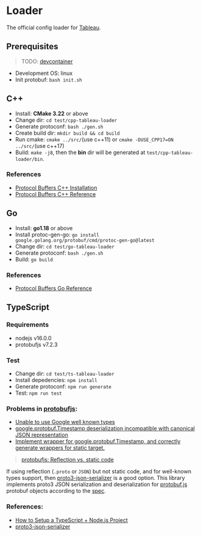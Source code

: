 # Loader

The official config loader for [Tableau](https://github.com/tableauio/tableau).

## Prerequisites

> TODO: [devcontainer](https://code.visualstudio.com/docs/devcontainers/containers)

- Development OS: linux
- Init protobuf: `bash init.sh`

## C++

- Install: **CMake 3.22** or above
- Change dir: `cd test/cpp-tableau-loader`
- Generate protoconf: `bash ./gen.sh`
- Create build dir: `mkdir build && cd build`
- Run cmake: `cmake ../src/`(use c++11) or `cmake -DUSE_CPP17=ON ../src/`(use c++17)
- Build: `make -j8`, then the **bin** dir will be generated at `test/cpp-tableau-loader/bin`.

### References

- [Protocol Buffers C++ Installation](https://github.com/protocolbuffers/protobuf/tree/master/src)
- [Protocol Buffers C++ Reference](https://protobuf.dev/reference/cpp/)

## Go

- Install: **go1.18** or above
- Install protoc-gen-go: `go install google.golang.org/protobuf/cmd/protoc-gen-go@latest`
- Change dir: `cd test/go-tableau-loader`
- Generate protoconf: `bash ./gen.sh`
- Build: `go build`

### References

- [Protocol Buffers Go Reference](https://protobuf.dev/reference/go/)

## TypeScript

### Requirements

- nodejs v16.0.0
- protobufjs v7.2.3

### Test

- Change dir: `cd test/ts-tableau-loader`
- Install depedencies: `npm install`
- Generate protoconf: `npm run generate`
- Test: `npm run test`

### Problems in [protobufjs](https://github.com/protobufjs/protobuf.js):

- [Unable to use Google well known types](https://github.com/protobufjs/protobuf.js/issues/1042)
- [google.protobuf.Timestamp deserialization incompatible with canonical JSON representation](https://github.com/protobufjs/protobuf.js/issues/893)
- [Implement wrapper for google.protobuf.Timestamp, and correctly generate wrappers for static target.](https://github.com/protobufjs/protobuf.js/pull/1258)


> [protobufjs: Reflection vs. static code](https://github.com/protobufjs/protobuf.js/blob/master/cli/README.md#reflection-vs-static-code) 

If using reflection (`.proto` or `JSON`) but not static code, and for well-known types support, then [proto3-json-serializer](https://github.com/googleapis/proto3-json-serializer-nodejs) is a good option. This library implements proto3 JSON serialization and deserialization for
[protobuf.js](https://www.npmjs.com/package/protobufjs) protobuf objects
according to the [spec](https://protobuf.dev/programming-guides/proto3/#json).

### References:

- [How to Setup a TypeScript + Node.js Project](https://khalilstemmler.com/blogs/typescript/node-starter-project/)
- [proto3-json-serializer](https://github.com/googleapis/proto3-json-serializer-nodejs)
